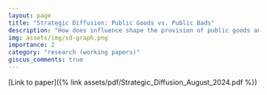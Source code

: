 ```yaml
---
layout: page
title: "Strategic Diffusion: Public Goods vs. Public Bads"
description: "How does influence shape the provision of public goods and bads? With <a href='https://sites.google.com/site/arthurcampbellecon/'>Arthur Campbell</a> and <a href='https://sites.google.com/site/yvesbzenou/'>Yves Zenou</a>"
img: assets/img/sd-graph.png
importance: 2
category: "research (working papers)"
giscus_comments: true
---
```


[Link to paper]({% link assets/pdf/Strategic_Diffusion_August_2024.pdf %})